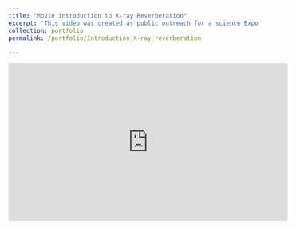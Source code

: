 ```yaml
---
title: "Movie introduction to X-ray Reverberation"
excerpt: "This video was created as public outreach for a science Expo in 2021 in HK and it itroduces X-ray reverberation <br/><img src='../images/X-ray_movie.png'>" 
collection: portfolio
permalink: /portfolio/Introduction_X-ray_reverberation

---
```


<iframe width="560" height="315" src="https://www.youtube.com/embed/QXvJrJnXvqo" title="Introduction to X-ray reverberation" frameborder="0" allow="accelerometer; autoplay=1; clipboard-write; encrypted-media; gyroscope; picture-in-picture" allowfullscreen></iframe>